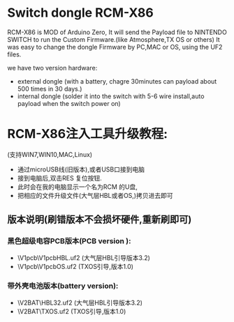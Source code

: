 # Switch dongle RCM-X86 
RCM-X86 is MOD of Arduino Zero, 
It will send the Payload file to  NINTENDO SWITCH to run the Custom Firmware.(like Atmosphere,TX OS or others)
It was easy to change the dongle Firmware by PC,MAC or OS, using the UF2 files.

we have two version hardware:
* external dongle (with a battery, chagre 30minutes can payload about 500 times in 30 days.)
* internal dongle (solder it into the switch with 5-6 wire install,auto payload when the switch power on)




# RCM-X86注入工具升级教程:
(支持WIN7,WIN10,MAC,Linux)
* 通过microUSB线(旧版本),或者USB口接到电脑
* 接到电脑后,双击RES 复位按钮.
* 此时会在我的电脑显示一个名为RCM 的U盘,
* 把相应的文件升级文件(大气层HBL或者OS,)拷贝进去即可

## 版本说明(刷错版本不会损坏硬件,重新刷即可)
### 黑色超级电容PCB版本(PCB version ):
* \V1pcb\V1pcbHBL.uf2  (大气层HBL引导版本3.2)
* \V1pcb\V1pcbOS.uf2   (TXOS引导,版本1.0)

### 带外壳电池版本(battery version):
* \V2BAT\HBL32.uf2  (大气层HBL引导版本3.2)
* \V2BAT\TXOS.uf2   (TXOS引导,版本1.0)
